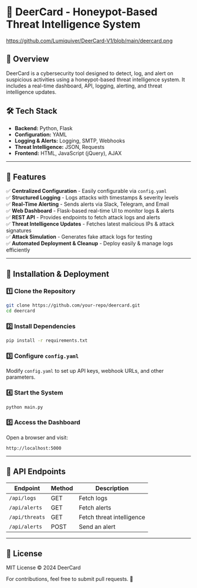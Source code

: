 # 🚀 DeerCard - Honeypot-Based Threat Intelligence System

https://github.com/Lumiquiver/DeerCard-V1/blob/main/deercard.png


## 📌 Overview
DeerCard is a cybersecurity tool designed to detect, log, and alert on suspicious activities using a honeypot-based threat intelligence system. It includes a real-time dashboard, API, logging, alerting, and threat intelligence updates.

## 🛠 Tech Stack
- **Backend:** Python, Flask
- **Configuration:** YAML
- **Logging & Alerts:** Logging, SMTP, Webhooks
- **Threat Intelligence:** JSON, Requests
- **Frontend:** HTML, JavaScript (jQuery), AJAX

---
## 🚀 Features
✅ **Centralized Configuration** - Easily configurable via `config.yaml`  
✅ **Structured Logging** - Logs attacks with timestamps & severity levels  
✅ **Real-Time Alerting** - Sends alerts via Slack, Telegram, and Email  
✅ **Web Dashboard** - Flask-based real-time UI to monitor logs & alerts  
✅ **REST API** - Provides endpoints to fetch attack logs and alerts  
✅ **Threat Intelligence Updates** - Fetches latest malicious IPs & attack signatures  
✅ **Attack Simulation** - Generates fake attack logs for testing  
✅ **Automated Deployment & Cleanup** - Deploy easily & manage logs efficiently  

---
## 🚀 Installation & Deployment
### 1️⃣ Clone the Repository
```bash
git clone https://github.com/your-repo/deercard.git
cd deercard
```

### 2️⃣ Install Dependencies
```bash
pip install -r requirements.txt
```

### 3️⃣ Configure `config.yaml`
Modify `config.yaml` to set up API keys, webhook URLs, and other parameters.

### 4️⃣ Start the System
```bash
python main.py
```

### 5️⃣ Access the Dashboard
Open a browser and visit:
```
http://localhost:5000
```

---
## 📡 API Endpoints
| Endpoint       | Method | Description |
|---------------|--------|-------------|
| `/api/logs`    | GET    | Fetch logs |
| `/api/alerts`  | GET    | Fetch alerts |
| `/api/threats` | GET    | Fetch threat intelligence |
| `/api/alerts`  | POST   | Send an alert |

---
## 📖 License
MIT License © 2024 DeerCard

For contributions, feel free to submit pull requests. 🚀

